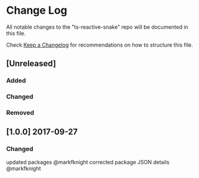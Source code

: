 # Change Log
All notable changes to the "ts-reactive-snake" repo will be documented in this file.

Check [Keep a Changelog](http://keepachangelog.com/) for recommendations on how to structure this file.

## [Unreleased]
### Added

### Changed

### Removed

## [1.0.0] 2017-09-27
### Changed
updated packages @markfknight
corrected package JSON details @markfknight
